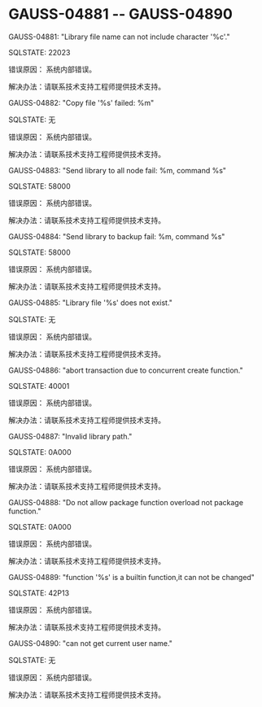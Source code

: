 # GAUSS-04881 -- GAUSS-04890

GAUSS-04881: "Library file name can not include character '%c'."

SQLSTATE: 22023

错误原因： 系统内部错误。

解决办法：请联系技术支持工程师提供技术支持。

GAUSS-04882: "Copy file '%s' failed: %m"

SQLSTATE: 无

错误原因： 系统内部错误。

解决办法：请联系技术支持工程师提供技术支持。

GAUSS-04883: "Send library to all node fail: %m, command %s"

SQLSTATE: 58000

错误原因： 系统内部错误。

解决办法：请联系技术支持工程师提供技术支持。

GAUSS-04884: "Send library to backup fail: %m, command %s"

SQLSTATE: 58000

错误原因： 系统内部错误。

解决办法：请联系技术支持工程师提供技术支持。

GAUSS-04885: "Library file '%s' does not exist."

SQLSTATE: 无

错误原因： 系统内部错误。

解决办法：请联系技术支持工程师提供技术支持。

GAUSS-04886: "abort transaction due to concurrent create function."

SQLSTATE: 40001

错误原因： 系统内部错误。

解决办法：请联系技术支持工程师提供技术支持。

GAUSS-04887: "Invalid library path."

SQLSTATE: 0A000

错误原因： 系统内部错误。

解决办法：请联系技术支持工程师提供技术支持。

GAUSS-04888: "Do not allow package function overload not package function."

SQLSTATE: 0A000

错误原因： 系统内部错误。

解决办法：请联系技术支持工程师提供技术支持。

GAUSS-04889: "function '%s' is a builtin function,it can not be changed"

SQLSTATE: 42P13

错误原因： 系统内部错误。

解决办法：请联系技术支持工程师提供技术支持。

GAUSS-04890: "can not get current user name."

SQLSTATE: 无

错误原因： 系统内部错误。

解决办法：请联系技术支持工程师提供技术支持。

